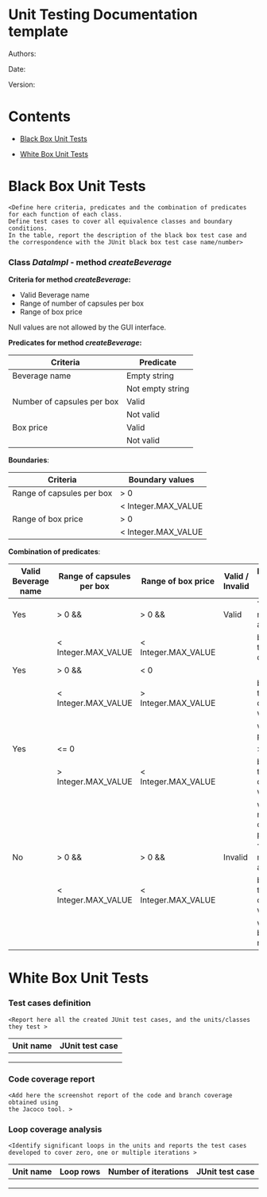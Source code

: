 
# Unit Testing Documentation template

Authors:

Date:

Version:

# Contents

- [Black Box Unit Tests](#black-box-unit-tests)




- [White Box Unit Tests](#white-box-unit-tests)


# Black Box Unit Tests

    <Define here criteria, predicates and the combination of predicates for each function of each class.
    Define test cases to cover all equivalence classes and boundary conditions.
    In the table, report the description of the black box test case and the correspondence with the JUnit black box test case name/number>

 ### **Class *DataImpl* - method *createBeverage***



**Criteria for method *createBeverage*:**
	

 - Valid Beverage name 
 - Range of number of capsules per box
 - Range of box price
 
Null values are not allowed by the GUI interface.




**Predicates for method *createBeverage*:**

|         Criteria           | Predicate |
| -------------------------- | --------- |
| Beverage name              | Empty string     |
|							 | Not empty string |
| Number of capsules per box | Valid            |
|							 | Not valid        |
| Box price                  | Valid            |
|							 | Not valid        |






**Boundaries**:

|          Criteria         | Boundary values     |
| ------------------------- | ------------------- |
| Range of capsules per box | > 0                 |
| 							| < Integer.MAX_VALUE |
| Range of box price        | > 0                 |
|							| < Integer.MAX_VALUE |



**Combination of predicates**:


| Valid Beverage name | Range of capsules per box | Range of box price    | Valid / Invalid | Description of the test case    | JUnit test case |
|---------------------|---------------------------|-----------------------|-----------------|---------------------------------|-------|
| Yes 				  | > 0	&&					  | > 0	&&			      | Valid 			|Test the method to add a new  	  | TestCreateBeverage.testValidInputs() |
|					  | < Integer.MAX_VALUE		  | < Integer.MAX_VALUE   |  	     	  	|beverage in the database      	  | |
| Yes 				  | > 0	&&					  | < 0	||			      | Invalid			|Test the method to add a new  	  | TestCreateBeverage.testWrongBoxPrice() |
|					  | < Integer.MAX_VALUE		  | > Integer.MAX_VALUE   |  	     	  	|beverage in the database with	  | |
|					  | 						  |  					  |  	     	  	|wrong box price			      | |
| Yes 				  | <= 0 ||					  | > 0	&&			      | Invalid			|Test the method to add a new     | TestCreateBeverage.testWrongNumberOfCapsules() |
|					  | > Integer.MAX_VALUE		  | < Integer.MAX_VALUE	  |  	     	  	|beverage in the database with    | |
|					  | 						  |  					  |  	     	  	|wrong number of capsules per box | |
| No  				  | > 0 &&					  | > 0	&&			      | Invalid			|Test the method to add a new     | TestCreateBeverage.testWrongBeverageName() |
|					  | < Integer.MAX_VALUE		  | < Integer.MAX_VALUE	  |  	     	  	|beverage in the database with    | |
|					  | 						  |  					  |  	     	  	|wrong beverage name			  | |



# White Box Unit Tests

### Test cases definition

    <Report here all the created JUnit test cases, and the units/classes they test >


| Unit name | JUnit test case |
|--|--|
|||
|||
||||

### Code coverage report

    <Add here the screenshot report of the code and branch coverage obtained using
    the Jacoco tool. >


### Loop coverage analysis

    <Identify significant loops in the units and reports the test cases
    developed to cover zero, one or multiple iterations >

|Unit name | Loop rows | Number of iterations | JUnit test case |
|---|---|---|---|
|||||
|||||
||||||



